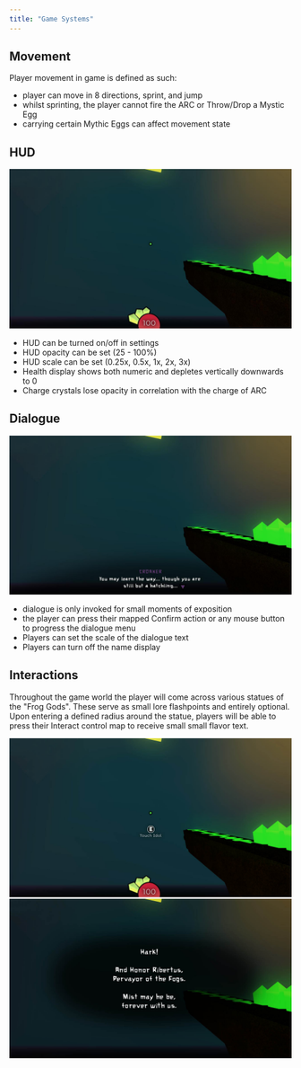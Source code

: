 ```yaml
---
title: "Game Systems"
---
```


## Movement

Player movement in game is defined as such:

- player can move in 8 directions, sprint, and jump
- whilst sprinting, the player cannot fire the ARC or Throw/Drop a Mystic Egg
- carrying certain Mythic Eggs can affect movement state

## HUD

![HUD Mockup detailing health and charge display](../../../assets/HUD_mock01.jpg)

- HUD can be turned on/off in settings
- HUD opacity can be set (25 - 100%)
- HUD scale can be set (0.25x, 0.5x, 1x, 2x, 3x)
- Health display shows both numeric and depletes vertically downwards to 0
- Charge crystals lose opacity in correlation with the charge of ARC

## Dialogue

![Example Dialogue](../../../assets/Dialogue_mock01.jpg)

- dialogue is only invoked for small moments of exposition
- the player can press their mapped Confirm action or any mouse button to progress the dialogue menu
- Players can set the scale of the dialogue text
- Players can turn off the name display

## Interactions

Throughout the game world the player will come across various statues of the "Frog Gods". These serve as small lore flashpoints and entirely optional. Upon entering a defined radius around the statue, players will be able to press their Interact control map to receive small small flavor text.

![Displaying the control map](../../../assets/Interactions_mock01.jpg)
![Displaying the control map](../../../assets/Interactions_mock02.jpg)
